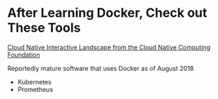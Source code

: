 # After Learning Docker, Check out These Tools

[Cloud Native Interactive Landscape from the Cloud Native Computing Foundation](http://landscape.cncf.io)

Reportedly mature software that uses Docker as of August 2018

- Kubernetes
- Prometheus
